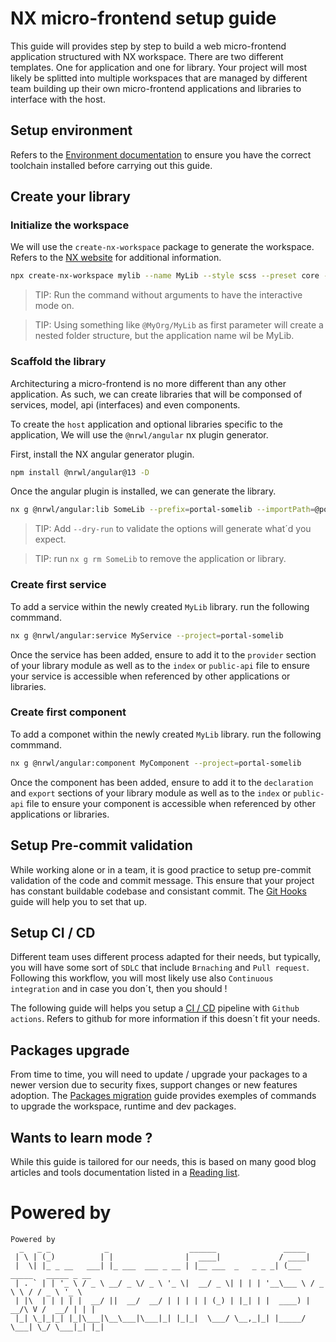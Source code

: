 # **NX micro-frontend setup guide**

This guide will provides step by step to build a web micro-frontend application structured with NX workspace. There are two different templates. One for application and one for library. Your project will most likely be splitted into multiple workspaces that are managed by different team building up their own micro-frontend applications and libraries to interface with the host.

## **Setup environment**

Refers to the [Environment documentation](https://github.com/NineteenSevenFour/template-portal-lib/blob/main/ENVIRONMENT.md) to ensure you have the correct toolchain installed before carrying out this guide.

## **Create your library**

### **Initialize the workspace**

We will use the `create-nx-workspace` package to generate the workspace. Refers to the [NX website](https://nx.dev/nx/create-nx-workspace) for additional information.

```bash
npx create-nx-workspace mylib --name MyLib --style scss --preset core --nxCloud false --skipGit true --ci github
```

> TIP: Run the command without arguments to have the interactive mode on.

> TIP: Using something like `@MyOrg/MyLib` as first parameter will create a nested folder structure, but the application name wil be MyLib.

### **Scaffold the library**

Architecturing a micro-frontend is no more different than any other application. As such, we can create libraries that will be componsed of services, model, api (interfaces) and even components.

To create the `host` application and optional libraries specific to the application, We will use the `@nrwl/angular` nx plugin generator.

First, install the NX angular generator plugin.

```bash
npm install @nrwl/angular@13 -D
```

Once the angular plugin is installed, we can generate the library.

```bash
nx g @nrwl/angular:lib SomeLib --prefix=portal-somelib --importPath=@portal/somelib --publishable --strict
```

> TIP: Add `--dry-run` to validate the options will generate what´d you expect.

> TIP: run `nx g rm SomeLib` to remove the application or library.

### **Create first service**

To add a service within the newly created `MyLib` library. run the following commmand.

```bash
nx g @nrwl/angular:service MyService --project=portal-somelib
```

Once the service has been added, ensure to add it to the `provider` section of your library module as well as to the `index` or `public-api` file to ensure your service is accessible when referenced by other applications or libraries.

### **Create first component**

To add a componet within the newly created `MyLib` library. run the following commmand.

```bash
nx g @nrwl/angular:component MyComponent --project=portal-somelib
```

Once the component has been added, ensure to add it to the `declaration` and `export` sections of your library module as well as to the `index` or `public-api` file to ensure your component is accessible when referenced by other applications or libraries.

## **Setup Pre-commit validation**

While working alone or in a team, it is good practice to setup pre-commit validation of the code and commit message. This ensure that your project has constant buildable codebase and consistant commit. The [Git Hooks](https://github.com/NineteenSevenFour/template-portal-lib/blob/main/GITHOOK.md) guide will help you to set that up.

## **Setup CI / CD**

Different team uses different process adapted for their needs, but typically, you will have some sort of `SDLC` that include `Brnaching` and `Pull request`. Following this workflow, you will most likely use also `Continuous integration` and in case you don´t, then you should !

The following guide will helps you setup a [CI / CD](https://github.com/NineteenSevenFour/template-portal-lib/blob/main/CI-CD.md) pipeline with `Github actions`. Refers to github for more information if this doesn´t fit your needs.

## **Packages upgrade**

From time to time, you will need to update / upgrade your packages to a newer version due to security fixes, support changes or new features adoption. The [Packages migration](https://github.com/NineteenSevenFour/template-portal-lib/blob/main/MIGRATION.md) guide provides exemples of commands to upgrade the workspace, runtime and dev packages.

## **Wants to learn mode ?**

While this guide is tailored for our needs, this is based on many good blog articles and tools documentation listed in a [Reading list](https://github.com/NineteenSevenFour/template-portal-lib/blob/main/REFERENCES.md).

# Powered by

``` 
Powered by
  _   _ _            _                  ______               _____                      
 | \ | (_)          | |                |  ____|             / ____|                     
 |  \| |_ _ __   ___| |_ ___  ___ _ __ | |__ ___  _   _ _ _| (___   _____   _____ _ __  
 | . ` | | '_ \ / _ \ __/ _ \/ _ \ '_ \|  __/ _ \| | | | '__\___ \ / _ \ \ / / _ \ '_ \ 
 | |\  | | | | |  __/ ||  __/  __/ | | | | | (_) | |_| | |  ____) |  __/\ V /  __/ | | |
 |_| \_|_|_| |_|\___|\__\___|\___|_| |_|_|  \___/ \__,_|_| |_____/ \___| \_/ \___|_| |_|
```

